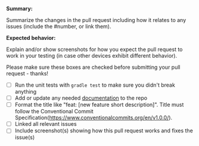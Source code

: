 **Summary:**

Summarize the changes in the pull request including how it relates to any issues (include the #number, or link them).

**Expected behavior:** 

Explain and/or show screenshots for how you expect the pull request to work in your testing (in case other devices exhibit different behavior).


Please make sure these boxes are checked before submitting your pull request - thanks!

- [ ] Run the unit tests with `gradle test` to make sure you didn't break anything
- [ ] Add or update any needed [documentation](https://github.com/MobilityData/gtfs-validator/tree/master/docs) to the repo 
- [ ] Format the title like "feat: [new feature short description]". Title must follow the Conventional Commit Specification(https://www.conventionalcommits.org/en/v1.0.0/).
- [ ] Linked all relevant issues
- [ ] Include screenshot(s) showing how this pull request works and fixes the issue(s)
